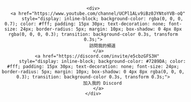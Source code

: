 <!DOCTYPE html>
<html lang="zh">
<head>
    <meta charset="UTF-8">
    <meta name="viewport" content="width=device-width, initial-scale=1.0">
    <title>我的 YouTube 和 Discord</title>
</head>
<body style="margin: 0; padding: 0; background-image: url('https://via.placeholder.com/1366x641.png'); background-size: cover; background-position: center; background-repeat: no-repeat; text-align: center; display: flex; justify-content: center; align-items: center; height: 100vh;">

    <div>
        <a href="https://www.youtube.com/channel/UCPl1ALv9iBz0JYNtoYVB-oQ" 
           style="display: inline-block; background-color: rgba(0, 0, 0, 0.7); color: #fff; padding: 15px 30px; text-decoration: none; font-size: 24px; border-radius: 5px; margin: 10px; box-shadow: 0 4px 8px rgba(0, 0, 0, 0.3); transition: background-color 0.3s, transform 0.3s;">
           訪問我的頻道
        </a>
        <a href="https://discord.com/invite/e5cbzGFS3H" 
           style="display: inline-block; background-color: #7289DA; color: #fff; padding: 15px 30px; text-decoration: none; font-size: 24px; border-radius: 5px; margin: 10px; box-shadow: 0 4px 8px rgba(0, 0, 0, 0.3); transition: background-color 0.3s, transform 0.3s;">
           加入我的 Discord
        </a>
    </div>

</body>
</html>


